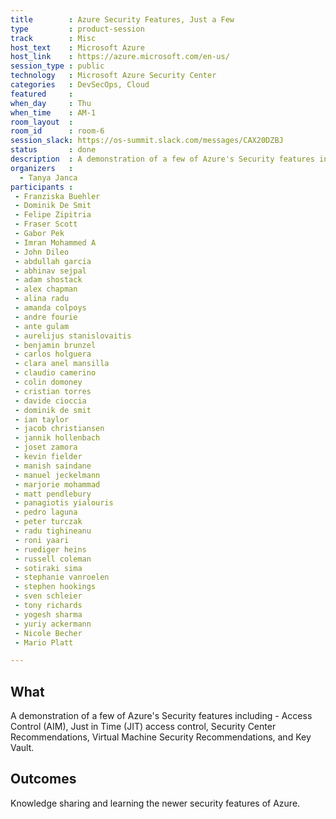 ```yaml
---
title        : Azure Security Features, Just a Few
type         : product-session
track        : Misc
host_text    : Microsoft Azure
host_link    : https://azure.microsoft.com/en-us/
session_type : public
technology   : Microsoft Azure Security Center
categories   : DevSecOps, Cloud
featured     :
when_day     : Thu
when_time    : AM-1
room_layout  :
room_id      : room-6
session_slack: https://os-summit.slack.com/messages/CAX20DZBJ
status       : done
description  : A demonstration of a few of Azure's Security features including - Access Control (AIM), Just in Time (JIT), Security Center Recommendations, Virtual Machine Security Recommendations, and Key Vault.
organizers   :
  - Tanya Janca
participants : 
 - Franziska Buehler
 - Dominik De Smit
 - Felipe Zipitria
 - Fraser Scott
 - Gabor Pek
 - Imran Mohammed A
 - John Dileo
 - abdullah garcia
 - abhinav sejpal
 - adam shostack
 - alex chapman
 - alina radu
 - amanda colpoys
 - andre fourie
 - ante gulam
 - aurelijus stanislovaitis
 - benjamin brunzel
 - carlos holguera
 - clara anel mansilla
 - claudio camerino
 - colin domoney
 - cristian torres
 - davide cioccia
 - dominik de smit
 - ian taylor
 - jacob christiansen
 - jannik hollenbach
 - joset zamora
 - kevin fielder
 - manish saindane
 - manuel jeckelmann
 - marjorie mohammad
 - matt pendlebury
 - panagiotis yialouris
 - pedro laguna
 - peter turczak
 - radu tighineanu
 - roni yaari
 - ruediger heins
 - russell coleman
 - sotiraki sima
 - stephanie vanroelen
 - stephen hookings
 - sven schleier
 - tony richards
 - yogesh sharma
 - yuriy ackermann
 - Nicole Becher
 - Mario Platt

---
```


## What

A demonstration of a few of Azure's Security features including - Access Control (AIM), Just in Time (JIT) access control, Security Center Recommendations, Virtual Machine Security Recommendations, and Key Vault.

## Outcomes

Knowledge sharing and learning the newer security features of Azure.

